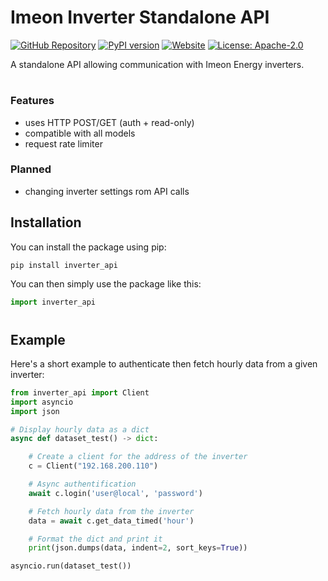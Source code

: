 # Imeon Inverter Standalone API

[![GitHub Repository](https://img.shields.io/badge/-GitHub%20Repository-181717?logo=github)](https://github.com/Imeon-Inverters-for-Home-Assistant/inverter-api)
[![PyPI version](https://img.shields.io/badge/-PyPI%20package-%20?style=flat&logo=pypi&logoColor=white&color=%233775A9)](https://pypi.org/project/inverter-api/)
[![Website](https://img.shields.io/badge/-Imeon%20Energy-%2520?style=flat&label=Website&labelColor=grey&color=black)](https://imeon-energy.com/)
[![License: Apache-2.0](https://img.shields.io/badge/License-Apache_2.0-44cc11.svg)](https://www.apache.org/licenses/LICENSE-2.0)

A standalone API allowing communication with Imeon Energy inverters.
#

### Features
- uses HTTP POST/GET (auth + read-only)
- compatible with all models
- request rate limiter


### Planned
- changing inverter settings rom API calls

## Installation

You can install the package using pip:

```bash
pip install inverter_api
```
You can then simply use the package like this:
```python
import inverter_api
```

#
## Example
Here's a short example to authenticate then fetch hourly data from a given inverter:
```python
from inverter_api import Client
import asyncio
import json

# Display hourly data as a dict
async def dataset_test() -> dict:

    # Create a client for the address of the inverter
    c = Client("192.168.200.110")

    # Async authentification
    await c.login('user@local', 'password')

    # Fetch hourly data from the inverter
    data = await c.get_data_timed('hour')

    # Format the dict and print it
    print(json.dumps(data, indent=2, sort_keys=True))

asyncio.run(dataset_test())
```
